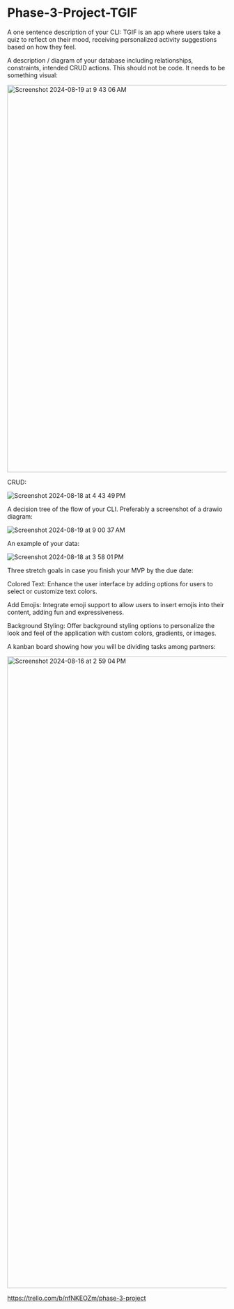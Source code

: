 # Phase-3-Project-TGIF

A one sentence description of your CLI:
TGIF is an app where users take a quiz to reflect on their mood, receiving personalized activity suggestions based on how they feel.

A description / diagram of your database including relationships, constraints, intended CRUD actions. This should not be code. It needs to be something visual:

<img width="890" alt="Screenshot 2024-08-19 at 9 43 06 AM" src="https://github.com/user-attachments/assets/c662f596-a2fb-44fe-8ea4-3d0a5b4c9020">


CRUD: 

![Screenshot 2024-08-18 at 4 43 49 PM](https://github.com/user-attachments/assets/e4950a12-3146-4978-8718-d4ff9294a0a7)



A decision tree of the flow of your CLI. Preferably a screenshot of a drawio diagram:

![Screenshot 2024-08-19 at 9 00 37 AM](https://github.com/user-attachments/assets/b4a8249f-6d6f-486d-990c-f0e73d9a2fef)



An example of your data:

![Screenshot 2024-08-18 at 3 58 01 PM](https://github.com/user-attachments/assets/e242387e-b685-4e6e-af0c-7ffa39783740)



Three stretch goals in case you finish your MVP by the due date:

 Colored Text: Enhance the user interface by adding options for users to select or customize text colors.

 Add Emojis: Integrate emoji support to allow users to insert emojis into their content, adding fun and expressiveness.

 Background Styling: Offer background styling options to personalize the look and feel of the application with custom colors, gradients, or images.


A kanban board showing how you will be dividing tasks among partners:

<img width="1452" alt="Screenshot 2024-08-16 at 2 59 04 PM" src="https://github.com/user-attachments/assets/26804f0a-4b71-4114-b275-d58135351fb4">

https://trello.com/b/nfNKEOZm/phase-3-project

